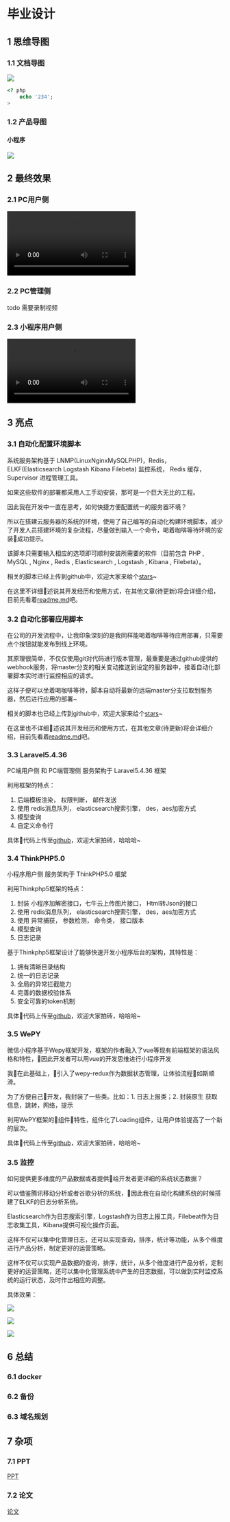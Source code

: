 # 毕业设计


## 1 思维导图

### 1.1 文档导图

![](https://blogimags.charmingkamly.cn/1-graduation-project/1.1.png)

```php
<? php
    echo '234';
>
```

### 1.2 产品导图

#### 小程序

![](https://blogimags.charmingkamly.cn/1-graduation-project/1.2.png)

## 2 最终效果

### 2.1 PC用户侧

![](https://blogimags.charmingkamly.cn/1-graduation-project/2.1.mp4)

### 2.2 PC管理侧

todo  需要录制视频

### 2.3 小程序用户侧

![](https://blogimags.charmingkamly.cn/1-graduation-project/2.3.mp4)

## 3 亮点

### 3.1 自动化配置环境脚本

 系统服务架构基于 LNMP(LinuxNginxMySQLPHP)，Redis，ELKF(Elasticsearch Logstash Kibana Filebeta) 监控系统， Redis 缓存， Supervisor 进程管理工具。

如果这些软件的部署都采用人工手动安装，那可是一个巨大无比的工程。

因此我在开发中一直在思考，如何快捷方便配置统一的服务器环境？

所以在搭建云服务器的系统的环境，使用了自己编写的自动化构建环境脚本，减少了开发人员搭建环境的复杂流程，尽量做到输入一个命令，喝着咖啡等待环境的安装成功提示。

该脚本只需要输入相应的选项即可顺利安装所需要的软件（目前包含 PHP , MySQL , Nginx , Redis , Elasticsearch , Logstash , Kibana , Filebeta）。

相关的脚本已经上传到github中，欢迎大家来给个[stars](https://github.com/kamly/automated-operation)~

在这里不详细述说其开发经历和使用方式，在其他文章(待更新)将会详细介绍，目前先看着[readme.md](https://github.com/kamly/automated-operation/blob/master/README.md)吧。

### 3.2 自动化部署应用脚本

在公司的开发流程中，让我印象深刻的是我同样能喝着咖啡等待应用部署，只需要点个按钮就能发布到线上环境。

其原理很简单，不仅仅使用git对代码进行版本管理，最重要是通过github提供的webhook服务，将master分支的相关变动推送到设定的服务器中，接着自动化部署脚本实时进行监控相应的请求。

这样子便可以坐着喝咖啡等待，脚本自动将最新的远端master分支拉取到服务器，然后进行应用的部署~

相关的脚本也已经上传到github中，欢迎大家来给个[stars](https://github.com/kamly/github-webhooks)~

在这里也不详细述说其开发经历和使用方式，在其他文章(待更新)将会详细介绍，目前先看着[readme.md](https://github.com/kamly/github-webhook/blob/master/README.md)吧。

### 3.3 Laravel5.4.36

PC端用户侧 和 PC端管理侧 服务架构于 Laravel5.4.36 框架

利用框架的特点：
1. 后端模板渲染， 权限判断， 邮件发送
2. 使用 redis消息队列， elasticsearch搜索引擎， des，aes加密方式
3. 模型查询
4. 自定义命令行

具体代码上传至[github](https://github.com/kamly/graduation-zd-web)，欢迎大家拍砖，哈哈哈~

### 3.4 ThinkPHP5.0

小程序用户侧 服务架构于 ThinkPHP5.0 框架

利用Thinkphp5框架的特点：
1. 封装 小程序加解密接口，七牛云上传图片接口， Html转Json的接口
2. 使用 redis消息队列， elasticsearch搜索引擎， des，aes加密方式
3. 使用 异常捕获， 参数检测， 命令类， 接口版本
4. 模型查询
5. 日志记录

基于Thinkphp5框架设计了能够快速开发小程序后台的架构，其特性是：
1. 拥有清晰目录结构
2. 统一的日志记录
3. 全局的异常拦截能力
4. 完善的数据校验体系
5. 安全可靠的token机制

具体代码上传至[github](https://github.com/kamly/graduation-zd-app)，欢迎大家拍砖，哈哈哈~

### 3.5 WePY


微信小程序基于Wepy框架开发，框架的作者融入了vue等现有前端框架的语法风格和特性，因此开发者可以用vue的开发思维进行小程序开发

我在此基础上，引入了wepy-redux作为数据状态管理，让体验流程如斯顺滑。

为了方便自己开发，我封装了一些类。比如：1. 日志上报类；2. 封装原生 获取信息，跳转，网络，提示

利用WePY框架的组件特性，组件化了Loading组件，让用户体验提高了一个新的层次。

具体代码上传至[github](https://github.com/kamly/graduation-wepy-zd)，欢迎大家拍砖，哈哈哈~


### 3.5 监控

如何提供更多维度的产品数据或者提供给开发者更详细的系统状态数据？

可以借鉴腾讯移动分析或者谷歌分析的系统，因此我在自动化构建系统的时候搭建了ELKF的日志分析系统。

Elasticsearch作为日志搜索引擎，Logstash作为日志上报工具，Filebeat作为日志收集工具，Kibana提供可视化操作页面。

这样不仅可以集中化管理日志，还可以实现查询，排序，统计等功能，从多个维度进行产品分析，制定更好的运营策略。

这样不仅可以实现产品数据的查询，排序，统计，从多个维度进行产品分析，定制更好的运营策略，还可以集中化管理系统中产生的日志数据，可以做到实时监控系统的运行状态，及时作出相应的调整。

具体效果：

![](https://blogimags.charmingkamly.cn/1-graduation-project/3.5.1.png)

![](https://blogimags.charmingkamly.cn/1-graduation-project/3.5.2.png)

![](https://blogimags.charmingkamly.cn/1-graduation-project/3.5.3.png)

## 6 总结

### 6.1 docker 

### 6.2 备份

### 6.3 域名规划


## 7 杂项

### 7.1 PPT

[PPT](https://github.com/kamly/blog_note/blob/master/work/1-graduation-project/doc/%E6%AF%95%E8%AE%BE%E7%AD%94%E8%BE%A9.key)

### 7.2 论文

[论文](https://github.com/kamly/blog_note/blob/master/work/1-graduation-project/doc/%20%E6%AF%95%E8%AE%BE%E8%AE%BA%E6%96%87.pdf)
